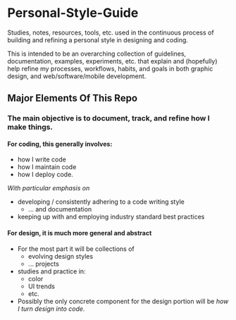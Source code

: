 # Personal-Style-Guide
Studies, notes, resources, tools, etc. used in the continuous process of building and refining a personal style in designing and coding.

This is intended to be an overarching collection of guidelines, documentation, examples, experiments, etc. that explain and (hopefully) help refine my processes, workflows, habits, and goals in both graphic design, and web/software/mobile development.

## Major Elements Of This Repo

### The main objective is to document, track, and refine how I make things.

#### For coding, this generally involves:
  - how I write code
  - how I maintain code
  - how I deploy code.

*With particular emphasis on*


  - developing / consistently adhering to a code writing style
    - ... and documentation
  - keeping up with and employing industry standard best practices


#### For design, it is much more general and abstract

  - For the most part it will be collections of
    - evolving design styles
    - ... projects
  - studies and practice in:
    - color
    - UI trends
    - etc.
  - Possibly the only concrete component for the design portion will be *how I turn design into code*.

